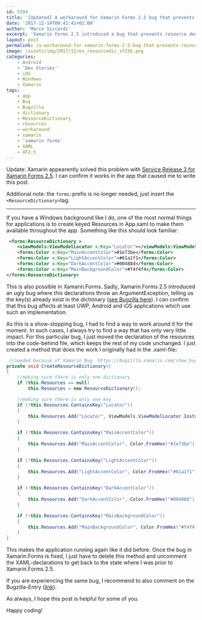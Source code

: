 ```yaml
---
id: 5394
title: '[Updated] A workaround for Xamarin Forms 2.5 bug that prevents resource declaration in App.xaml'
date: '2017-12-14T09:42:41+01:00'
author: 'Marco Siccardi'
excerpt: 'Xamarin Forms 2.5 introduced a bug that prevents resource declaration in App.xaml like many of us are used to. This post shows a possible workaround.'
layout: post
permalink: /a-workaround-for-xamarin-forms-2-5-bug-that-prevents-resource-declaration-in-app-xaml/
image: /assets/img/2017/12/ex_resourcedic_xf25b.png
categories:
    - Android
    - 'Dev Stories'
    - iOS
    - Windows
    - Xamarin
tags:
    - app
    - Bug
    - Bugzilla
    - dictionary
    - ResourceDictionary
    - resources
    - workaround
    - xamarin
    - 'xamarin forms'
    - XAML
    - XF2.5
---
```


Update: Xamarin appearently solved this problem with [Service Release 3 for Xamarin Forms 2.5](https://developer.xamarin.com/releases/xamarin-forms/xamarin-forms-2.5/2.5.0-sr3/). I can confirm it works in the app that caused me to write this post.

Additional note: the `forms:`prefix is no longer needed, just insert the `<ResourceDictionary>`tag.

---

If you have a Windows background like I do, one of the most normal things for applications is to create keyed Resources in App.xaml to make them available throughout the app. Something like this should look familiar:

``` xml
 <forms:ResourceDictionary >
    <viewModels:ViewModelLocator x:Key="Locator"></viewModels:ViewModelLocator>
    <forms:Color x:Key="MainAccentColor">#1e73be</forms:Color>
    <forms:Color x:Key="LightAccentColor">#61a1f1</forms:Color>
    <forms:Color x:Key="DarkAccentColor">#00488d</forms:Color>
    <forms:Color x:Key="MainBackgroundColor">#f4f4f4</forms:Color>
</forms:ResourceDictionary>
```
 
This is also possible in Xamarin.Forms. Sadly, Xamarin.Forms 2.5 introduced an ugly bug where this declarations throw an ArgumentException, telling us the key(s) already exist in the dictionary ([see Bugzilla here](https://bugzilla.xamarin.com/show_bug.cgi?id=60788)). I can confirm that this bug affects at least UWP, Android and iOS applications which use such an implementation.

As this is a show-stopping bug, I had to find a way to work around it for the moment. In such cases, I always try to find a way that has only very little impact. For this particular bug, I just moved the declaration of the resources into the code-behind file, which keeps the rest of my code unchanged. I just created a method that does the work I originally had in the .xaml-file:

``` csharp
 //needed because of Xamarin Bug  https://bugzilla.xamarin.com/show_bug.cgi?id=60788
private void CreateResourceDictionary()
{
    //making sure there is only one dictionary
    if (this.Resources == null)
        this.Resources = new ResourceDictionary();

    //making sure there is only one key
    if (!this.Resources.ContainsKey("Locator"))
    {
        this.Resources.Add("Locator", ViewModels.ViewModelLocator.Instance);
    }

    if (!this.Resources.ContainsKey("MainAccentColor"))
    {
        this.Resources.Add("MainAccentColor", Color.FromHex("#1e73be"));
    }

    if (!this.Resources.ContainsKey("LightAccentColor"))
    {
        this.Resources.Add("LightAccentColor", Color.FromHex("#61a1f1"));
    }

    if (!this.Resources.ContainsKey("DarkAccentColor"))
    {
        this.Resources.Add("DarkAccentColor", Color.FromHex("#00488d"));
    }

    if (!this.Resources.ContainsKey("MainBackgroundColor"))
    {
        this.Resources.Add("MainBackgroundColor", Color.FromHex("#f4f4f4"));
    }
}
```
 
This makes the application running again like it did before. Once the bug in Xamarin.Forms is fixed, I just have to delete this method and uncomment the XAML-declarations to get back to the state where I was prior to Xamarin.Forms 2.5.

If you are experiencing the same bug, I recommend to also comment on the Bugzilla-Entry ([link](https://bugzilla.xamarin.com/show_bug.cgi?id=60788)).

As always, I hope this post is helpful for some of you.

Happy coding!